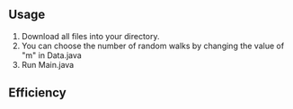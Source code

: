 ## Usage

1) Download all files into your directory.
2) You can choose the number of random walks by changing the value of "m" in Data.java
3) Run Main.java

## Efficiency


